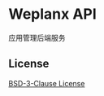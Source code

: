 # Weplanx API

应用管理后端服务

## License

[BSD-3-Clause License](https://github.com/weplanx/api/blob/main/LICENSE)